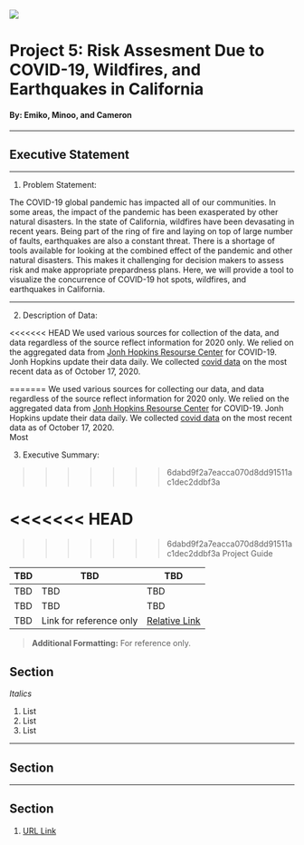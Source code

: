 # ![](https://steamuserimages-a.akamaihd.net/ugc/169290952006835944/8BC46820ACB1EAE698718B98A256ED5AAC1C54D7/?imw=128&imh=72&ima=fit&impolicy=Letterbox&imcolor=%23000000&letterbox=true) 

# Project 5:  Risk Assesment Due to COVID-19, Wildfires, and Earthquakes in California
#### By: Emiko, Minoo, and Cameron

---
## Executive Statement
---

1. Problem Statement:

The COVID-19 global pandemic has impacted all of our communities. In some areas, the impact of the pandemic has been exasperated by other natural disasters. In the state of California, wildfires have been devasating in recent years. Being part of the ring of fire and laying on top of large number of faults, earthquakes are also a constant threat.
There is a shortage of tools available for looking at the combined effect of the pandemic and other natural disasters. This makes it challenging for decision makers to assess risk and make appropriate prepardness plans. Here, we will provide a tool to visualize the concurrence of COVID-19 hot spots, wildfires, and earthquakes in California.

---
2. Description of Data:

<<<<<<< HEAD
We used various sources for collection of the data, and data regardless of the source reflect information for 2020 only. We relied on the aggregated data from [Jonh Hopkins Resourse Center](https://github.com/CSSEGISandData/COVID-19/tree/master/csse_covid_19_data) for COVID-19. Jonh Hopkins update their data daily. We collected [covid data](./data/california_covid.csv) on the most recent data as of October 17, 2020.

=======
We used various sources for collecting our data, and data regardless of the source reflect information for 2020 only. We relied on the aggregated data from [Jonh Hopkins Resourse Center](https://github.com/CSSEGISandData/COVID-19/tree/master/csse_covid_19_data) for COVID-19. Jonh Hopkins update their data daily. We collected [covid data](./data/california_covid.csv) on the most recent data as of October 17, 2020.  
Most 


3. Executive Summary:
>>>>>>> 6dabd9f2a7eacca070d8dd91511ac1dec2ddbf3a




<<<<<<< HEAD
=======


>>>>>>> 6dabd9f2a7eacca070d8dd91511ac1dec2ddbf3a
Project Guide


| TBD | TBD| TBD |
| --- | --- | --- |
| TBD | TBD | TBD|
| TBD| TBD | TBD|
| TBD| Link for reference only | [Relative Link](./tests)|


> **Additional Formatting:** For reference only.


## Section

*Italics*

1. List
2. List
3. List

---

## Section



---

## Section

1. [URL Link](https://example)

